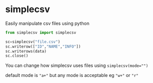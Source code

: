 # simplecsv

Easily manipulate csv files using python

```python
from simplecsv import simplecsv

sc=simplecsv("file.csv")
sc.writerow(["ID","NAME","INFO"])
sc.writerows(data)
sc.close()
```

You can change how simplecsv uses files using `simplecsv(mode="")`

default mode is `"a+"` but any mode is acceptable eg `"w+"` or `"r"`
